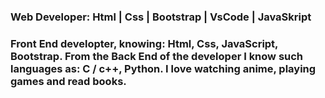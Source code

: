 ### Web Developer:  Html | Css | Bootstrap | VsCode | JavaSkript 

### Front End developter, knowing: Html, Css, JavaScript, Bootstrap. From the Back End of the developer I know such languages as: C / c++, Python. I love watching anime, playing games and read books.  

<!--
**SaidRustamxodjayev/SaidRustamxodjayev** is a ✨ _special_ ✨ repository because its `README.md` (this file) appears on your GitHub profile.

Here are some ideas to get you started:

- 🔭 I’m currently working on ...
- 🌱 I’m currently learning ...
- 👯 I’m looking to collaborate on ...
- 🤔 I’m looking for help with ...
- 💬 Ask me about ...
- 📫 How to reach me: ...
- 😄 Pronouns: ...
- ⚡ Fun fact: ...
-->
